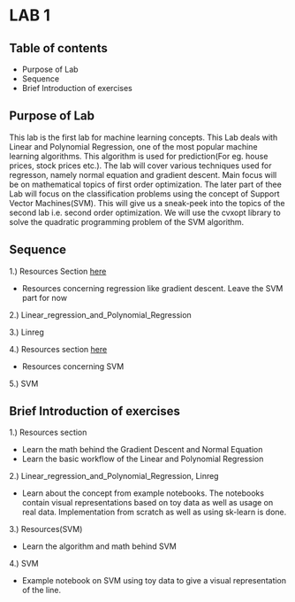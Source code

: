 # LAB 1

## Table of contents
  * Purpose of Lab
  * Sequence
  * Brief Introduction of exercises
  
## Purpose of Lab
This lab is the first lab for machine learning concepts. This Lab deals with Linear and Polynomial Regression, one of the most popular machine learning algorithms. This algorithm is used for prediction(For eg. house prices, stock prices etc.).
The lab will cover various techniques used for regresson, namely normal equation and gradient descent. Main focus will be on mathematical topics of first order optimization.
The later part of thee Lab will focus on the classification problems using the concept of Support Vector Machines(SVM). This will give us a sneak-peek into the topics of the second lab i.e. second order optimization. We will use the cvxopt library to solve the quadratic programming problem of the SVM algorithm.

## Sequence

1.) Resources Section [here](https://github.com/ELSPL/ml-community/tree/master/Labs/Resources)
  - Resources concerning regression like gradient descent. Leave the SVM part for now

2.) Linear_regression_and_Polynomial_Regression

3.) Linreg

4.) Resources section [here](https://github.com/ELSPL/ml-community/tree/master/Labs/Resources)
  - Resources concerning SVM
  
5.) SVM

## Brief Introduction of exercises

1.) Resources section
  - Learn the math behind the Gradient Descent and Normal Equation
  - Learn the basic workflow of the Linear and Polynomial Regression
  
2.) Linear_regression_and_Polynomial_Regression, Linreg
  - Learn about the concept from example notebooks. The notebooks contain visual representations based on toy data as well as usage on real data. Implementation from scratch as well as using sk-learn is done.
  
3.) Resources(SVM)
  - Learn the algorithm and math behind SVM
  
4.) SVM
  - Example notebook on SVM using toy data to give a visual representation of the line.
